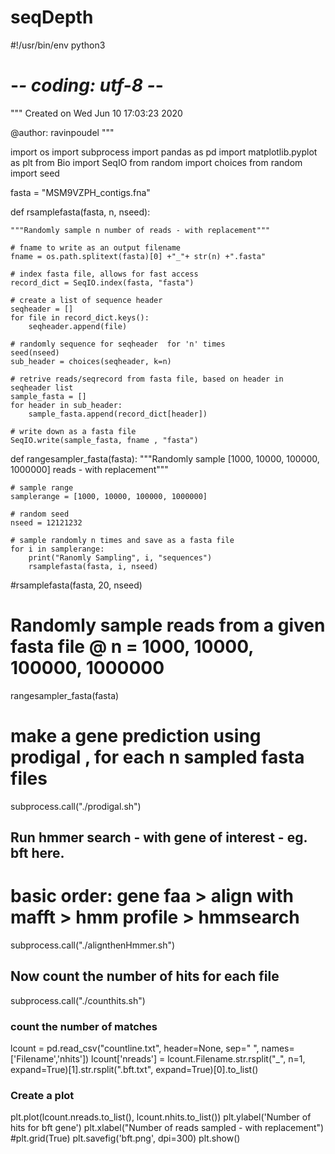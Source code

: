 # seqDepth

#!/usr/bin/env python3
# -*- coding: utf-8 -*-
"""
Created on Wed Jun 10 17:03:23 2020

@author: ravinpoudel
"""


import os
import subprocess
import pandas as pd
import matplotlib.pyplot as plt
from Bio import SeqIO
from random import choices
from random import seed



fasta = "MSM9VZPH_contigs.fna"

def rsamplefasta(fasta, n, nseed):
    
    """Randomly sample n number of reads - with replacement"""
    
    # fname to write as an output filename
    fname = os.path.splitext(fasta)[0] +"_"+ str(n) +".fasta"
    
    # index fasta file, allows for fast access
    record_dict = SeqIO.index(fasta, "fasta")
    
    # create a list of sequence header
    seqheader = []
    for file in record_dict.keys():
        seqheader.append(file)
    
    # randomly sequence for seqheader  for 'n' times
    seed(nseed)
    sub_header = choices(seqheader, k=n)
    
    # retrive reads/seqrecord from fasta file, based on header in seqheader list
    sample_fasta = []
    for header in sub_header:
        sample_fasta.append(record_dict[header])
 
    # write down as a fasta file
    SeqIO.write(sample_fasta, fname , "fasta")
    
    
def rangesampler_fasta(fasta):
    """Randomly sample [1000, 10000, 100000, 1000000] reads - with replacement"""
    
    # sample range
    samplerange = [1000, 10000, 100000, 1000000]
    
    # random seed
    nseed = 12121232
    
    # sample randomly n times and save as a fasta file
    for i in samplerange:
        print("Ranomly Sampling", i, "sequences")
        rsamplefasta(fasta, i, nseed)
        
        
#rsamplefasta(fasta, 20, nseed)

# Randomly sample reads from a given fasta file @ n = 1000, 10000, 100000, 1000000
rangesampler_fasta(fasta)


# make a gene prediction using prodigal , for each n sampled fasta files
subprocess.call("./prodigal.sh")


## Run hmmer search - with gene of interest - eg. bft here. 
# basic order: gene faa > align with mafft > hmm profile > hmmsearch 
subprocess.call("./alignthenHmmer.sh")

## Now count the number of hits for each file
subprocess.call("./counthits.sh")

### count the number of matches 
lcount = pd.read_csv("countline.txt", header=None, sep=" ", names=['Filename','nhits'])
lcount['nreads'] = lcount.Filename.str.rsplit("_", n=1, expand=True)[1].str.rsplit(".bft.txt", expand=True)[0].to_list()


### Create a plot

plt.plot(lcount.nreads.to_list(), lcount.nhits.to_list())
plt.ylabel('Number of hits for bft gene')
plt.xlabel("Number of reads sampled - with replacement")
#plt.grid(True)
plt.savefig('bft.png', dpi=300)
plt.show()  

#####












